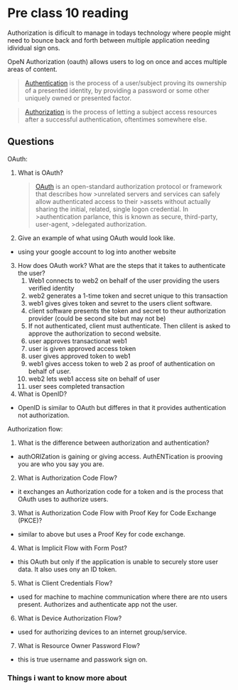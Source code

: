 # Pre class 10 reading

Authorization is dificult to manage in todays technology where people might need to bounce back and forth between multiple application needing idividual sign ons.

OpeN Authorization (oauth) allows users to log on once and acces multiple areas of content.

>[Authentication](https://www.csoonline.com/article/3216404/what-is-oauth-how-the-open-authorization-framework-works.html) is the process of a user/subject proving its ownership of a presented identity, by providing a password or some other uniquely owned or presented factor. 

>[Authorization](https://www.csoonline.com/article/3216404/what-is-oauth-how-the-open-authorization-framework-works.html) is the process of letting a subject access resources after a successful authentication, oftentimes somewhere else.


## Questions

OAuth:
1. What is OAuth?
    >[OAuth](https://www.csoonline.com/article/3216404/what-is-oauth-how-the-open-authorization-framework-works.html) is an open-standard authorization protocol or framework that describes how >unrelated servers and services can safely allow authenticated access to their >assets without actually sharing the initial, related, single logon credential. In >authentication parlance, this is known as secure, third-party, user-agent, >delegated authorization.
2. Give an example of what using OAuth would look like.
- using your google account to log into another website
3. How does OAuth work? What are the steps that it takes to authenticate the user?
    1. Web1 connects to web2 on behalf of the user providing the users verified identity
    2. web2 generates a 1-time token and secret unique to this transaction
    3. web1 gives gives token and sevret to the users client software.
    4. client software presents the token and secret to theur authorization provider (could be second site but may not be)
    5. If not authenticated, client must authenticate. Then clilent is asked to approve the authorization to second website.
    6. user approves transactionat web1
    7. user is given approved access token
    8. user gives approved token to web1 
    9. web1 gives access token to web 2 as proof of authentication on behalf of user.
    10. web2 lets web1 access site on behalf of user
    11. user sees completed transaction
4. What is OpenID?
- OpenID is similar to OAuth but differes in that it provides authentication not authorization.

Authorization flow:
1. What is the difference between authorization and authentication?
- authORIZation is gaining or giving access. AuthENTication is prooving you are who you say you are.
2. What is Authorization Code Flow?
- it exchanges an Authorization code for a token and is the process that OAuth uses to authorize users. 
3. What is Authorization Code Flow with Proof Key for Code Exchange (PKCE)?
- similar to above but uses a Proof Key for code exchange.
4. What is Implicit Flow with Form Post?
- this OAuth but only if the application is unable to securely store user data. It also uses ony an ID token.
5. What is Client Credentials Flow?
- used for machine to machine communication where there are nto users present. Authorizes and authenticate app not the user.
6. What is Device Authorization Flow?
- used for authorizing devices to an internet group/service.
7. What is Resource Owner Password Flow?
- this is true username and passwork sign on.

### Things i want to know more about

